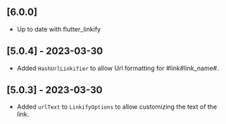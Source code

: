 ## [6.0.0] 
- Up to date with flutter_linkify
## [5.0.4] - 2023-03-30
- Added `HashUrlLinkifier` to allow Url formatting for #link#link_name#.
## [5.0.3] - 2023-03-30
- Added `urlText` to `LinkifyOptions` to allow customizing the text of the link.

